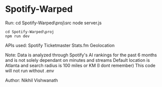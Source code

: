 # Spotify-Warped

Run: 
    cd Spotify-Warped\proj\src
    node server.js

    cd Spotify-Warped\proj
    npm run dev

APIs used:
    Spotify
    Ticketmaster
    Stats.fm
    Geolocation

Note:
Data is analyzed through Spotify's AI rankings for the past 6 months and is not solely dependant on minutes and streams
Default location is Atlanta and search radius is 100 miles or KM (I dont remember)
This code will not run without .env

Author: Nikhil Vishwanath